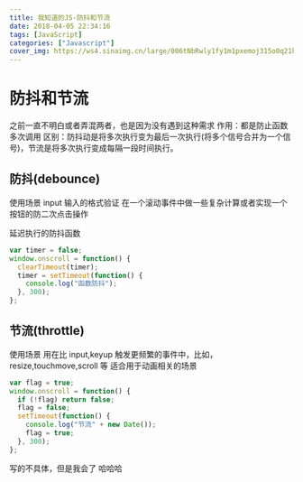 ```yaml
---
title: 我知道的JS-防抖和节流
date: 2018-04-05 22:34:16
tags: [JavaScript]
categories: ["Javascript"]
cover_img: https://ws4.sinaimg.cn/large/006tNbRwly1fy1m1pxemoj315o0q21kx.jpg
---
```


# 防抖和节流

之前一直不明白或者弄混两者，也是因为没有遇到这种需求
作用：都是防止函数多次调用
区别：防抖动是将多次执行变为最后一次执行(将多个信号合并为一个信号)，节流是将多次执行变成每隔一段时间执行。

<!--more-->

## 防抖(debounce)

使用场景
input 输入的格式验证
在一个滚动事件中做一些复杂计算或者实现一个按钮的防二次点击操作

延迟执行的防抖函数

```javascript
var timer = false;
window.onscroll = function() {
  clearTimeout(timer);
  timer = setTimeout(function() {
    console.log("函数防抖");
  }, 300);
};
```

## 节流(throttle)

使用场景
用在比 input,keyup 触发更频繁的事件中，比如，resize,touchmove,scroll 等
适合用于动画相关的场景

```javascript
var flag = true;
window.onscroll = function() {
  if (!flag) return false;
  flag = false;
  setTimeout(function() {
    console.log("节流" + new Date());
    flag = true;
  }, 300);
};
```

写的不具体，但是我会了 哈哈哈
